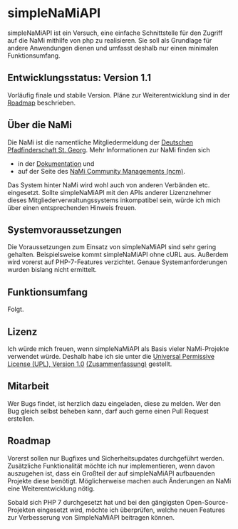 # simpleNaMiAPI

simpleNaMiAPI ist ein Versuch, eine einfache Schnittstelle für den Zugriff auf
die NaMi mithilfe von php zu realisieren. Sie soll als Grundlage für andere
Anwendungen dienen und umfasst deshalb nur einen minimalen Funktionsumfang.

## Entwicklungsstatus: Version 1.1

Vorläufig finale und stabile Version. Pläne zur Weiterentwicklung sind in der
[Roadmap](#roadmap) beschrieben.

## Über die NaMi

Die NaMi ist die namentliche Mitgliedermeldung der [Deutschen Pfadfinderschaft
St. Georg](http://dpsg.de). Mehr Informationen zur NaMi finden sich

* in der [Dokumentation](http://doku.dpsg.de) und
* auf der Seite des [NaMi Community Managements (ncm)](http://ncm.dpsg.de).

Das System hinter NaMi wird wohl auch von anderen Verbänden etc. eingesetzt.
Sollte simpleNaMiAPI mit den APIs anderer Lizenznehmer dieses
Mitgliederverwaltungssystems inkompatibel sein, würde ich mich über einen
entsprechenden Hinweis freuen.

## Systemvoraussetzungen
Die Voraussetzungen zum Einsatz von simpleNaMiAPI sind sehr gering gehalten.
Beispielsweise kommt simpleNaMiAPI ohne cURL aus. Außerdem wird vorerst auf
PHP-7-Features verzichtet. Genaue Systemanforderungen wurden bislang nicht
ermittelt.

## Funktionsumfang

Folgt.

## Lizenz

Ich würde mich freuen, wenn simpleNaMiAPI als Basis vieler NaMi-Projekte
verwendet würde. Deshalb habe ich sie unter die [Universal Permissive License
(UPL), Version 1.0](https://opensource.org/licenses/UPL)
[(Zusammenfassung)](https://tldrlegal.com/license/universal-permissive-license-1.0-(upl-1.0))
gestellt.

## Mitarbeit

Wer Bugs findet, ist herzlich dazu eingeladen, diese zu melden. Wer den Bug
gleich selbst beheben kann, darf auch gerne einen Pull Request erstellen.

## Roadmap

Vorerst sollen nur Bugfixes und Sicherheitsupdates durchgeführt werden.
Zusätzliche Funktionalität möchte ich nur implementieren, wenn davon auszugehen
ist, dass ein Großteil der auf simpleNaMiAPI aufbauenden Projekte diese
benötigt. Möglicherweise machen auch Änderungen an NaMi eine Weiterentwicklung
nötig.

Sobald sich PHP 7 durchgesetzt hat und bei den gängigsten Open-Source-Projekten
eingesetzt wird, möchte ich überprüfen, welche neuen Features zur Verbesserung
von SimpleNaMiAPI beitragen können.